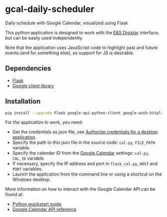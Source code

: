 # gcal-daily-scheduler
Daily schedule with Google Calendar, visualized using Flask

This python application is designed to work with the [E&S Digistar](https://en.wikipedia.org/wiki/Digistar) interface, but can be easily used independently.

Note that the application uses JavaScript code to highlight past and future events (and for something else), so support for JS is desirable.

## Dependencies

* [Flask](https://flask.palletsprojects.com/)
* [Google client library](https://github.com/googleapis/google-api-python-client)

## Installation

```bash
pip install --upgrade Flask google-api-python-client google-auth-httplib2 google-auth-oauthlib
```

For the application to work, you need:
* Get the credentials as json file, see [Authorize credentials for a desktop application](https://developers.google.com/workspace/calendar/api/quickstart/python#authorize_credentials_for_a_desktop_application).
* Specify the path to this json file in the source code: `cal.py`, `FILE_PATH` variable.
* Specify the сalendar ID from the [Google Calendar](https://calendar.google.com/) settings: `cal.py`, `CAL_ID` variable.
* If necessary, specify the IP address and port in `flask_cal.py`, `HOST` and `PORT` variables.
* Launch the application from the command line or using a shortcut on the Windows desktop.

More information on how to interact with the Google Calendar API can be found at:
* [Python quickstart guide](https://developers.google.com/workspace/calendar/api/quickstart/python)
* [Google Calendar API reference](https://developers.google.com/workspace/calendar/api/v3/reference)
